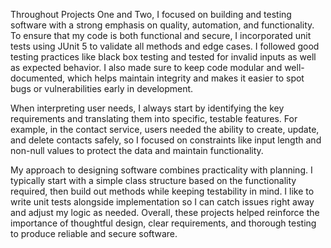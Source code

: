 Throughout Projects One and Two, I focused on building and testing software with a strong emphasis on quality, automation, and functionality. To ensure that my code is both functional and secure, I incorporated unit tests using JUnit 5 to validate all methods and edge cases. I followed good testing practices like black box testing and tested for invalid inputs as well as expected behavior. I also made sure to keep code modular and well-documented, which helps maintain integrity and makes it easier to spot bugs or vulnerabilities early in development.

When interpreting user needs, I always start by identifying the key requirements and translating them into specific, testable features. For example, in the contact service, users needed the ability to create, update, and delete contacts safely, so I focused on constraints like input length and non-null values to protect the data and maintain functionality.

My approach to designing software combines practicality with planning. I typically start with a simple class structure based on the functionality required, then build out methods while keeping testability in mind. I like to write unit tests alongside implementation so I can catch issues right away and adjust my logic as needed. Overall, these projects helped reinforce the importance of thoughtful design, clear requirements, and thorough testing to produce reliable and secure software.

